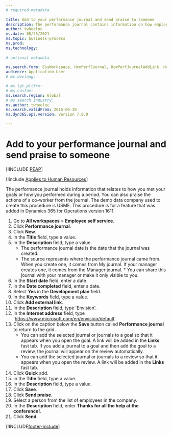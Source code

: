 ```yaml
--- 
# required metadata 
 
title: Add to your performance journal and send praise to someone
description: The performance journal contains information on how employees met their goals or how they performed during a period. 
author: twheeloc
ms.date: 08/25/2021
ms.topic: business-process 
ms.prod:  
ms.technology:  
 
# optional metadata 
 
ms.search.form: EssWorkspace, HcmPerfJournal, HcmPerfJournalAddLink, HcmPerfPraise, HcmWorkerLookUpByPerson, HcmPerfJournalAdd, HcmEmployeeDevelopmentWorkspace
audience: Application User 
# ms.devlang:  

# ms.tgt_pltfrm:  
# ms.custom:  
ms.search.region: Global
# ms.search.industry: 
ms.author: twheeloc
ms.search.validFrom: 2016-06-30 
ms.dyn365.ops.version: Version 7.0.0 

---
```


# Add to your performance journal and send praise to someone


[!INCLUDE [PEAP](../includes/peap-1.md)]

[!include [Applies to Human Resources](../includes/applies-to-hr.md)]

The performance journal holds information that relates to how you met your goals or how you performed during a period. You can also praise the actions of a co-worker from the journal. The demo data company used to create this procedure is USMF. This procedure is for a feature that was added in Dynamics 365 for Operations version 1611.

1. Go to **All workspaces** > **Employee self service**.
2. Click **Performance journal**.
3. Click **New**.
4. In the **Title** field, type a value.
5. In the **Description** field, type a value.
    * The performance journal date is the date that the journal was created.  
    * The source represents where the performance journal came from. When you create one, it comes from My journal. If your manager creates one, it comes from the Manager journal.      * You can share this journal with your manager or make it only visible to you.  
6. In the **Start date** field, enter a date.
7. In the **Date completed** field, enter a date.
8. Select **Yes** in the **Development plan** field.
9. In the **Keywords** field, type a value.
10. Click **Add external link**.
11. In the **Description** field, type 'Envision'.
12. In the **Internet address** field, type 'https://www.microsoft.com/en/envision/default'.
13. Click on the caption below the **Save** button called **Performance journal** to return to the grid.
    * You can add the selected journal or journals to a goal so that it appears when you open the goal. A link will be added in the **Links** fast tab. If you add a journal to a goal and then add the goal to a review, the journal will appear on the review automatically.  
    * You can add the selected journal or journals to a review so that it appears when you open the review. A link will be added in the **Links** fast tab.  
14. Click **Quick** add.
15. In the **Title** field, type a value.
16. In the **Description** field, type a value.
17. Click **Save**.
18. Click **Send praise**.
19. Select a person from the list of employees in the company.
20. In the **Description** field, enter **Thanks for all the help at the conference!**.
21. Click **Send**.



[!INCLUDE[footer-include](../includes/footer-banner.md)]
